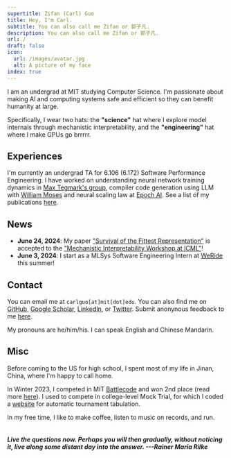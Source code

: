 ```yaml
---
supertitle: Zifan (Carl) Guo
title: Hey, I'm Carl.
subtitle: You can also call me Zifan or 郭子凡.
description: You can also call me Zifan or 郭子凡.
url: /
draft: false
icon:
  url: /images/avatar.jpg
  alt: A picture of my face
index: true
---
```


I am an undergrad at MIT studying Computer Science. I'm passionate about making AI and computing systems safe and efficient so they can benefit humanity at large. 

Specifically, I wear two hats: the **"science"** hat where I explore model internals through mechanistic interpretability, and the **"engineering"** hat where I make GPUs go brrrrr.

## Experiences
I'm currently an undergrad TA for 6.106 (6.172) Software Performance Engineering. I have worked on understanding neural network training dynamics in [Max Tegmark's group](https://tegmark.org/), compiler code generation using LLM with [William Moses](https://wsmoses.com/) and neural scaling law at [Epoch AI](https://epochai.org/). See a list of my publications [here](/publications). 

## News
- **June 24, 2024**: My paper ["Survival of the Fittest Representation"](https://arxiv.org/abs/2405.17420) is accepted to the ["Mechanistic Interpretability Workshop at ICML"](https://icml2024mi.pages.dev/)!
- **June 3, 2024**: I start as a MLSys Software Engineering Intern at [WeRide](https://www.weride.ai/) this summer!

<!-- 
## Publications

[**Survival of the Fittest Representation: A Case Study with Modular Addition**](https://arxiv.org/abs/2405.17420)<br>
<sub>Xiaoman Delores Ding*, <ins>Zifan Carl Guo*</ins>, Eric J. Michaud, Ziming Liu, Max Tegmark. In _Mechanistic Interpretability Workshop at the ICML 2024_. [[arXiv]](https://arxiv.org/abs/2405.17420)[[Twitter]](https://x.com/CarlGuo866/status/1795442886940737545)[[Code]](https://github.com/carlguo866/circle-survival)</sub>

[**Universal Neurons in GPT2 Language Models**](https://arxiv.org/abs/2401.12181)<br>
<sub>Wes Gurnee, Theo Horsley, <ins>Zifan Carl Guo</ins>, Tara Rezaei Kheirkhah, Qinyi Sun, Will Hathaway, Neel Nanda, Dimitris Bertsimas. In _TMLR_. [[arXiv]](https://arxiv.org/abs/2401.12181)[[Twitter]](https://x.com/wesg52/status/1749829624933322886)[[Code]](https://github.com/wesg52/universal-neurons)</sub>

[**Algorithmic progress in language models**](https://arxiv.org/pdf/2403.05812)<br>
<sub>Anson Ho, Tamay Besiroglu, Ege Erdil, David Owen, Robi Rahman, <ins>Zifan Carl Guo</ins>, David Atkinson, Neil Thompson, Jaime Sevilla. Preprint on _[arXiv](https://arxiv.org/pdf/2403.05812)_.</sub>

[**Measuring the Success of Diffusion Models at Imitating Human Artists**](https://arxiv.org/abs/2307.04028) <br>
<sub>Stephen Casper*, <ins>Zifan Guo*</ins>, Shreya Mogulothu, Zachary Marinov, Chinmay Deshpande, Rui-Jie Yew, Zheng Dai, and Dylan Hadfield-Menell. Spotlighted in _2023 ICML Workshop on Generative AI and Law (GenLaw)._ ([arXiv](https://arxiv.org/abs/2307.04028)) ([Twitter](https://twitter.com/StephenLCasper/status/1657468570723561472?s=20))</sub>

[**Enabling Transformers to Understand Low-Level Programs**](https://ieeexplore.ieee.org/abstract/document/9926313)<br>
<sub><ins>Zifan Carl Guo</ins>, and William Moses. In _2022 IEEE High Performance Extreme Computing Conference (HPEC)._</sub> -->

## Contact

You can email me at `carlguo[at]mit[dot]edu`. You can also find me on [GitHub](https://github.com/carlguo866), [Google Scholar](https://scholar.google.com/citations?hl=en&user=21gQ_owAAAAJ), [LinkedIn](https://www.linkedin.com/in/zifan-carl-guo), or [Twitter](https://twitter.com/CarlGuo866). Submit anonynous feedback to me [here](https://www.admonymous.co/carlguo866).

 <!-- You can find a time to chat [here](https://fantastical.app/carlguo866-91qV/meeting). -->
My pronouns are he/him/his. I can speak English and Chinese Mandarin.

## Misc

Before coming to the US for high school, I spent most of my life in Jinan, China, where I'm happy to call home.

In Winter 2023, I competed in MIT [Battlecode](https://battlecode.org/) and won 2nd place (read more [here](/portfolio/proj-battlecode)). I used to compete in college-level Mock Trial, for which I coded a [website](https://tabeasy.org/) for automatic tournament tabulation.

In my free time, I like to make coffee, listen to music on records, and run.
<br><br><br>
**_Live the questions now. Perhaps you will then gradually, without noticing it, live along some distant day into the answer. ---Rainer Maria Rilke_**
